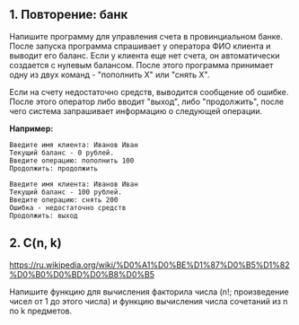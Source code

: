 ## 1. Повторение: банк

Напишите программу для управления счета в провинциальном банке. После запуска программа спрашивает у оператора ФИО клиента и выводит его баланс. Если у клиента еще нет счета, он автоматически создается с нулевым балансом. После этого программа принимает одну из двух команд - "пополнить X" или "снять X".

Если на счету недостаточно средств, выводится сообщение об ошибке. После этого оператор либо вводит "выход", либо "продолжить", после чего система запрашивает информацию о следующей операции.

**Например:**

```
Введите имя клиента: Иванов Иван
Текущий баланс - 0 рублей.
Введите операцию: пополнить 100
Продолжить: продолжить

Введите имя клиента: Иванов Иван
Текущий баланс - 100 рублей.
Введите операцию: снять 200
Ошибка - недостаточно средств
Продолжить: выход
```

## 2. C(n, k)

https://ru.wikipedia.org/wiki/%D0%A1%D0%BE%D1%87%D0%B5%D1%82%D0%B0%D0%BD%D0%B8%D0%B5

Напишите функцию для вычисления факторила числа (n!; произведение чисел от 1 до этого числа) и функцию вычисления числа сочетаний из n по k предметов.

